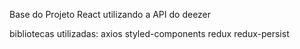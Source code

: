 Base do Projeto React utilizando a API do deezer

bibliotecas utilizadas:
axios
styled-components
redux
redux-persist